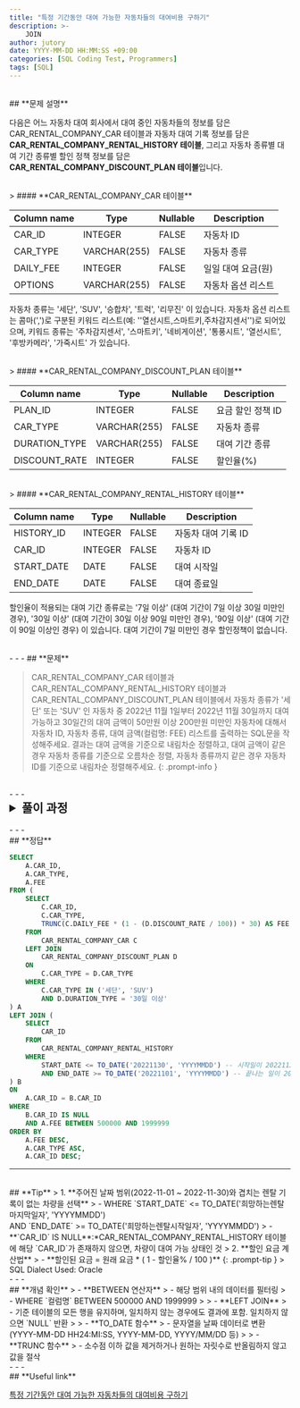 ```yaml
---
title: "특정 기간동안 대여 가능한 자동차들의 대여비용 구하기"
description: >-
    JOIN
author: jutory
date: YYYY-MM-DD HH:MM:SS +09:00
categories: [SQL Coding Test, Programmers]
tags: [SQL]
---
```


<br>
## **문제 설명**

다음은 어느 자동차 대여 회사에서 대여 중인 자동차들의 정보를 담은 CAR_RENTAL_COMPANY_CAR 테이블과 자동차 대여 기록 정보를 담은 **CAR_RENTAL_COMPANY_RENTAL_HISTORY 테이블**, 그리고 자동차 종류별 대여 기간 종류별 할인 정책 정보를 담은 **CAR_RENTAL_COMPANY_DISCOUNT_PLAN 테이블**입니다.

<br>
> #### **CAR_RENTAL_COMPANY_CAR 테이블**

| Column name | Type          | Nullable | Description                 |
|-------------|---------------|----------|-----------------------------|
| CAR_ID      | INTEGER       | FALSE    | 자동차 ID                  |
| CAR_TYPE    | VARCHAR(255)  | FALSE    | 자동차 종류                |
| DAILY_FEE   | INTEGER       | FALSE    | 일일 대여 요금(원)         |
| OPTIONS     | VARCHAR(255)  | FALSE    | 자동차 옵션 리스트         |

자동차 종류는 '세단', 'SUV', '승합차', '트럭', '리무진' 이 있습니다. 자동차 옵션 리스트는 콤마(',')로 구분된 키워드 리스트(예: ''열선시트,스마트키,주차감지센서'')로 되어있으며, 키워드 종류는 '주차감지센서', '스마트키', '네비게이션', '통풍시트', '열선시트', '후방카메라', '가죽시트' 가 있습니다.

<br>
> #### **CAR_RENTAL_COMPANY_DISCOUNT_PLAN 테이블**

| Column name   | Type          | Nullable | Description              |
|---------------|---------------|----------|--------------------------|
| PLAN_ID       | INTEGER       | FALSE    | 요금 할인 정책 ID       |
| CAR_TYPE      | VARCHAR(255)  | FALSE    | 자동차 종류             |
| DURATION_TYPE | VARCHAR(255)  | FALSE    | 대여 기간 종류          |
| DISCOUNT_RATE | INTEGER       | FALSE    | 할인율(%)               |

<br>
> #### **CAR_RENTAL_COMPANY_RENTAL_HISTORY 테이블**

| Column name | Type    | Nullable | Description         |
|-------------|---------|----------|---------------------|
| HISTORY_ID  | INTEGER | FALSE    | 자동차 대여 기록 ID |
| CAR_ID      | INTEGER | FALSE    | 자동차 ID          |
| START_DATE  | DATE    | FALSE    | 대여 시작일         |
| END_DATE    | DATE    | FALSE    | 대여 종료일         |

할인율이 적용되는 대여 기간 종류로는 '7일 이상' (대여 기간이 7일 이상 30일 미만인 경우), '30일 이상' (대여 기간이 30일 이상 90일 미만인 경우), '90일 이상' (대여 기간이 90일 이상인 경우) 이 있습니다. 대여 기간이 7일 미만인 경우 할인정책이 없습니다.

<br>
- - -
## **문제**

> CAR_RENTAL_COMPANY_CAR 테이블과 CAR_RENTAL_COMPANY_RENTAL_HISTORY 테이블과 CAR_RENTAL_COMPANY_DISCOUNT_PLAN 테이블에서 자동차 종류가 '세단' 또는 'SUV' 인 자동차 중 2022년 11월 1일부터 2022년 11월 30일까지 대여 가능하고 30일간의 대여 금액이 50만원 이상 200만원 미만인 자동차에 대해서 자동차 ID, 자동차 종류, 대여 금액(컬럼명: FEE) 리스트를 출력하는 SQL문을 작성해주세요. 결과는 대여 금액을 기준으로 내림차순 정렬하고, 대여 금액이 같은 경우 자동차 종류를 기준으로 오름차순 정렬, 자동차 종류까지 같은 경우 자동차 ID를 기준으로 내림차순 정렬해주세요.
{: .prompt-info }

<br>
- - -
<br>
<details>
  <summary style="font-size: 1.5em; font-weight: bold;">풀이 과정</summary>
<div markdown="1">
1. **조건 확인**  
   - 자동차 종류는 `세단` 또는(OR) `SUV`
   - 2022년 11월 1일부터 11월 30일까지 대여 가능해야 함
   - 30일간 대여 금액이 50만 원 이상, 200만 원 미만이어야 함

2. **대여 가능한 자동차 찾기**  
   - 먼저 이미 대여 중인 자동차를 제외하기 위해 해당 기간(11월 1일~30일)과 겹치는 기록이 없는 데이터 찾기
   - 이를 위해 **LEFT JOIN** 사용하고, 대여 기록이 없는 경우를 필터링 (B.`CAR_ID` IS NULL)
   - **LEFT JOIN** 선택 이유: 대여 가능한 자동차를 포함하면서 대여 기록이 없는 경우를 찾아야 하기 때문에 기준 테이블의 모든 데이터를 유지하기 위해서.

3. **자동차 종류 필터링**  
   - C.`CAR_TYPE` IN ('세단', 'SUV') 조건으로 필요한 데이터를 걸러내자

4. **30일 대여 금액 계산하기**  
   - 대여 금액은 `DAILY_FEE`에 30일을 곱한 뒤, **(1 - 할인율/100)**을 곱함
   - 할인율은 CAR_RENTAL_COMPANY_DISCOUNT_PLAN 테이블에서 가져오고, 30일 이상 대여 조건에 맞는 할인율(`DURATION_TYPE` = '30일 이상')만 선택
   - 마지막으로 소수점을 제거하기 위해 **TRUNC** 사용하여 정수화
   - **LEFT JOIN** 선택 이유: 모든 차량이 할인 정책을 가지는 것은 아니므로, 할인 정책이 없는 차량도 결과에 포함되기 위해

5. **대여 금액 조건 만족 여부 확인**  
   - 계산된 금액 중에서 50만 원 이상, 200만 원 미만인 경우만 선택 
   - **A.`FEE` BETWEEN 500000 AND 1999999** 조건 추가

6. **결과 정렬**
   - 정렬 기준에 따라 **ORDER BY**로 결과 정렬
       - `TOTAL_PRICE`를 기준으로 내림차순
       - 대여 금액이 같을 경우 `CAR_TYPE` 기준으로 오름차순
       - 자동차 종류까지 같으면 `CAR_ID` 기준으로 내림차순

7. **최종 결과 출력**  
   - 최종적으로 `CAR_ID`, `CAR_TYPE`, `FEE`만 출력

* **교훈**
   - 문제의 테이블 순서대로 JOIN 할 필요 없다. 효율적인 흐름... 띵킹 플리즈 주영..
   - 하나하나, 차근차근 조건 만족시키자..
</div>
</details>

<br>
- - -
<br>
## **정답**

```sql
SELECT 
    A.CAR_ID,  
    A.CAR_TYPE,
    A.FEE
FROM (
    SELECT 
        C.CAR_ID,
        C.CAR_TYPE,
        TRUNC(C.DAILY_FEE * (1 - (D.DISCOUNT_RATE / 100)) * 30) AS FEE
    FROM 
        CAR_RENTAL_COMPANY_CAR C
    LEFT JOIN 
        CAR_RENTAL_COMPANY_DISCOUNT_PLAN D
    ON 
        C.CAR_TYPE = D.CAR_TYPE
    WHERE 
        C.CAR_TYPE IN ('세단', 'SUV')
        AND D.DURATION_TYPE = '30일 이상'
) A
LEFT JOIN (
    SELECT 
        CAR_ID
    FROM 
        CAR_RENTAL_COMPANY_RENTAL_HISTORY
    WHERE 
        START_DATE <= TO_DATE('20221130', 'YYYYMMDD') -- 시작일이 20221130보다 이전이거나 같아야 함
        AND END_DATE >= TO_DATE('20221101', 'YYYYMMDD') -- 끝나는 일이 20221101보다 크거나 같아야 함
) B
ON 
    A.CAR_ID = B.CAR_ID
WHERE 
    B.CAR_ID IS NULL 
    AND A.FEE BETWEEN 500000 AND 1999999 
ORDER BY 
    A.FEE DESC,
    A.CAR_TYPE ASC, 
    A.CAR_ID DESC;  
```

- - -
<br>
## **Tip**
> 1. **주어진 날짜 범위(2022-11-01 ~ 2022-11-30)와 겹치는 렌탈 기록이 없는 차량을 선택**  
>    - WHERE `START_DATE` <= TO_DATE('희망하는렌탈마지막일자', 'YYYYMMDD') <br> AND `END_DATE` >= TO_DATE('희망하는렌탈시작일자', 'YYYYMMDD')
>    - **`CAR_ID` IS NULL**:*CAR_RENTAL_COMPANY_RENTAL_HISTORY 테이블에 해당 `CAR_ID`가 존재하지 않으면, 차량이 대여 가능 상태인 것
> 2. **할인 요금 계산법**
>    - **할인된 요금 = 원래 요금 * ( 1 - 할인율% / 100 )**
{: .prompt-tip }
> SQL Dialect Used: Oracle

<br>
- - -
<br>
## **개념 확인**
> - **BETWEEN 연산자**
>    - 해당 범위 내의 데이터를 필터링
>    - WHERE `컬럼명` BETWEEN 500000 AND 1999999
> 
> - **LEFT JOIN**
>    - 기준 테이블의 모든 행을 유지하며, 일치하지 않는 경우에도 결과에 포함. 일치하지 않으면 `NULL` 반환
> 
> - **TO_DATE 함수**
>    - 문자열을 날짜 데이터로 변환 (YYYY-MM-DD HH24:MI:SS, YYYY-MM-DD, YYYY/MM/DD 등)
> 
> - **TRUNC 함수**
>    - 소수점 이하 값을 제거하거나 원하는 자릿수로 반올림하지 않고 값을 절삭

<br>
- - -
<br>
## **Useful link**

[특정 기간동안 대여 가능한 자동차들의 대여비용 구하기](https://school.programmers.co.kr/learn/courses/30/lessons/157339)